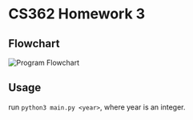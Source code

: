 # CS362 Homework 3

## Flowchart
![Program Flowchart](url)
## Usage
run ```python3 main.py <year>```, where year is an integer.